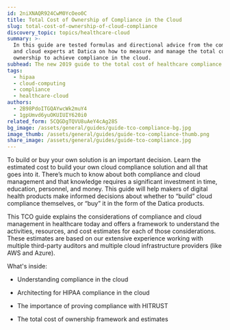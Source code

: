 ```yaml
---
id: 2niXNAQR924CwM0YcOeo0C
title: Total Cost of Ownership of Compliance in the Cloud
slug: total-cost-of-ownership-of-cloud-compliance
discovery_topic: topics/healthcare-cloud
summary: >-
  In this guide are tested formulas and directional advice from the compliance
  and cloud experts at Datica on how to measure and manage the total cost of
  ownership to achieve compliance in the cloud.
subhead: The new 2019 guide to the total cost of healthcare compliance
tags:
  - hipaa
  - cloud-computing
  - compliance
  - healthcare-cloud
authors:
  - 2B98PdoITGQAYwcWk2muY4
  - 1gpUmvd6yuOKUIUIY620i0
related_form: 5CQGDgTQVU8uAeY4cAg28S
bg_image: /assets/general/guides/guide-tco-compliance-bg.jpg
image_thumb: /assets/general/guides/guide-tco-compliance-thumb.png
share_image: /assets/general/guides/guide-tco-compliance.jpg
---
```

To build or buy your own solution is an important decision. Learn the estimated cost to build your own cloud compliance solution and all that goes into it. 
There’s much to know about both compliance and cloud management and that
knowledge requires a significant investment in time, education, personnel, and
money. This guide will help makers of digital health products make informed
decisions about whether to “build” cloud compliance themselves, or “buy” it in
the form of the Datica products.

This TCO guide explains the considerations of compliance and cloud management
in healthcare today and offers a framework to understand the activities,
resources, and cost estimates for each of those considerations. These
estimates are based on our extensive experience working with multiple
third-party auditors and multiple cloud infrastructure providers (like AWS and
Azure).


What's inside:


- Understanding compliance in the cloud 

- Architecting for HIPAA compliance in the cloud

- The importance of proving compliance with HITRUST 

- The total cost of ownership framework and estimates
